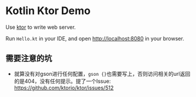 Kotlin Ktor Demo
================

Use [ktor](http://ktor.io) to write web server.

Run `Hello.kt` in your IDE, and open <http://localhost:8080> in your browser.

需要注意的坑
------

- 就算没有对gson进行任何配置，`gson {}`也需要写上，否则访问相关的url返回的是404，没有任何提示。提了一个Issue: <https://github.com/ktorio/ktor/issues/512>